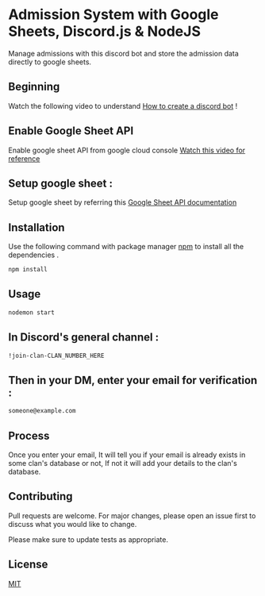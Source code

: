 # Admission System with Google Sheets, Discord.js & NodeJS

Manage admissions with this discord bot and store the admission data directly to google sheets.

## Beginning

Watch the following video to understand [How to create a discord bot](https://www.youtube.com/watch?v=BmKXBVdEV0g) !

## Enable Google Sheet API

Enable google sheet API from google cloud console [Watch this video for reference](https://www.youtube.com/watch?v=UGN6EUi4Yio)

## Setup google sheet :

Setup google sheet by referring this [Google Sheet API documentation](https://developers.google.com/sheets/api)

## Installation

Use the following command with package manager [npm](https://www.npmjs.com/) to install all the dependencies .

```bash
npm install
```

## Usage

```bash
nodemon start

```

## In Discord's general channel :

```bash
!join-clan-CLAN_NUMBER_HERE
```

## Then in your DM, enter your email for verification :

```bash
someone@example.com
```

## Process

Once you enter your email, It will tell you if your email is already exists in some clan's database or not, If not it will add your details to the clan's database.

## Contributing

Pull requests are welcome. For major changes, please open an issue first to discuss what you would like to change.

Please make sure to update tests as appropriate.

## License

[MIT](https://choosealicense.com/licenses/mit/)
